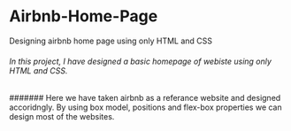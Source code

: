 # Airbnb-Home-Page
Designing airbnb home page using only HTML and CSS

###### In this project, I have designed a basic homepage of webiste using only HTML and CSS.
####### Here we have taken airbnb as a referance website and designed accoridngly. By using box model, positions and flex-box properties we can design most of the websites.

